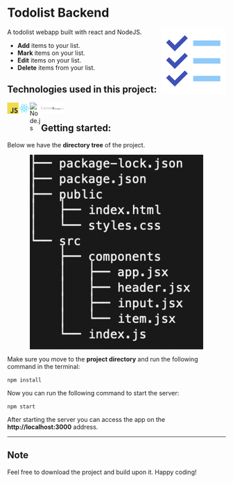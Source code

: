 # Todolist Backend 

<img src="./gitResources/1.png" align="right"
     alt="TodoList" width="150" height="150">

A todolist webapp built with react and NodeJS.

* **Add** items to your list.
* **Mark** items on your list.
* **Edit** items on your list.
* **Delete** items from your list.


## Technologies used in this project:

<img align="left" alt="JavaScript" width="26px" src="https://raw.githubusercontent.com/github/explore/80688e429a7d4ef2fca1e82350fe8e3517d3494d/topics/javascript/javascript.png" />
<img align="left" alt="React" width="26px" src="https://raw.githubusercontent.com/github/explore/80688e429a7d4ef2fca1e82350fe8e3517d3494d/topics/react/react.png" />
<img align="left" alt="Node.js" width="26px" src="./gitResources/hapi.png" />
<img align="left" alt="Express.js" width="26px" src="https://raw.githubusercontent.com/github/explore/80688e429a7d4ef2fca1e82350fe8e3517d3494d/topics/express/express.png" />
<img align="left" alt="MongoDB" width="26px" src="https://raw.githubusercontent.com/github/explore/80688e429a7d4ef2fca1e82350fe8e3517d3494d/topics/mongodb/mongodb.png" />

<br />

## Getting started:

Below we have the **directory tree** of the project.

<p align="center">
  <img src="./gitResources/2.png" align="center" alt="tree" width="400">
</p>

Make sure you move to the **project directory** and run the following command in the terminal:

```shell
npm install
```

Now you can run the following command to start the server:

```shell
npm start
```

After starting the server you can access the app on the **http://localhost:3000** address.

---

## Note

Feel free to download the project and build upon it. Happy coding!